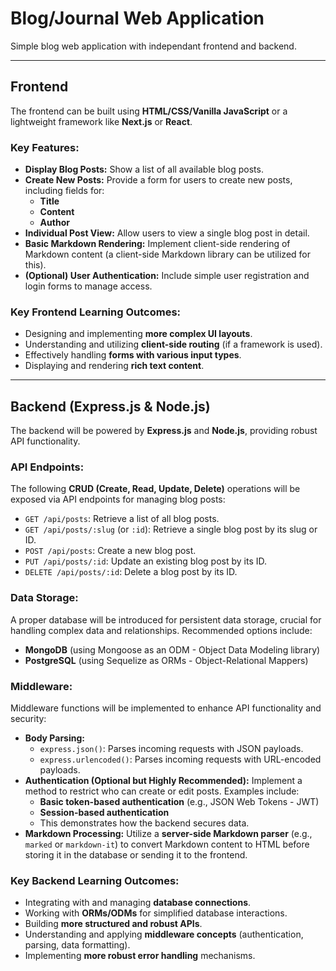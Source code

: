 
# Blog/Journal Web Application

Simple blog web application with independant frontend and backend.

---

## Frontend

The frontend can be built using **HTML/CSS/Vanilla JavaScript** or a lightweight framework like **Next.js** or **React**.

### Key Features:

* **Display Blog Posts:** Show a list of all available blog posts.
* **Create New Posts:** Provide a form for users to create new posts, including fields for:
    * **Title**
    * **Content**
    * **Author**
* **Individual Post View:** Allow users to view a single blog post in detail.
* **Basic Markdown Rendering:** Implement client-side rendering of Markdown content (a client-side Markdown library can be utilized for this).
* **(Optional) User Authentication:** Include simple user registration and login forms to manage access.

### Key Frontend Learning Outcomes:

* Designing and implementing **more complex UI layouts**.
* Understanding and utilizing **client-side routing** (if a framework is used).
* Effectively handling **forms with various input types**.
* Displaying and rendering **rich text content**.

---

## Backend (Express.js & Node.js)

The backend will be powered by **Express.js** and **Node.js**, providing robust API functionality.

### API Endpoints:

The following **CRUD (Create, Read, Update, Delete)** operations will be exposed via API endpoints for managing blog posts:

* `GET /api/posts`: Retrieve a list of all blog posts.
* `GET /api/posts/:slug` (or `:id`): Retrieve a single blog post by its slug or ID.
* `POST /api/posts`: Create a new blog post.
* `PUT /api/posts/:id`: Update an existing blog post by its ID.
* `DELETE /api/posts/:id`: Delete a blog post by its ID.

### Data Storage:

A proper database will be introduced for persistent data storage, crucial for handling complex data and relationships. Recommended options include:

* **MongoDB** (using Mongoose as an ODM - Object Data Modeling library)
* **PostgreSQL** (using Sequelize as ORMs - Object-Relational Mappers)

### Middleware:

Middleware functions will be implemented to enhance API functionality and security:

* **Body Parsing:**
    * `express.json()`: Parses incoming requests with JSON payloads.
    * `express.urlencoded()`: Parses incoming requests with URL-encoded payloads.
* **Authentication (Optional but Highly Recommended):** Implement a method to restrict who can create or edit posts. Examples include:
    * **Basic token-based authentication** (e.g., JSON Web Tokens - JWT)
    * **Session-based authentication**
    * This demonstrates how the backend secures data.
* **Markdown Processing:** Utilize a **server-side Markdown parser** (e.g., `marked` or `markdown-it`) to convert Markdown content to HTML before storing it in the database or sending it to the frontend.

### Key Backend Learning Outcomes:

* Integrating with and managing **database connections**.
* Working with **ORMs/ODMs** for simplified database interactions.
* Building **more structured and robust APIs**.
* Understanding and applying **middleware concepts** (authentication, parsing, data formatting).
* Implementing **more robust error handling** mechanisms.
